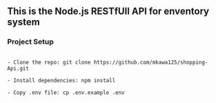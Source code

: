 ## This is the Node.js RESTfUll API for enventory system

### Project Setup
```

- Clone the repo: git clone https://github.com/mkawa125/shopping-Api.git

- Install dependencies: npm install

- Copy .env file: cp .env.example .env


```
